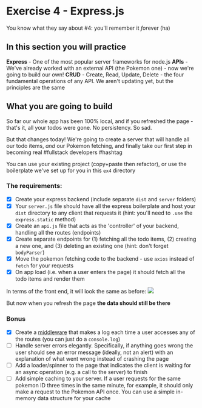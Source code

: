 # Exercise 4 - Express.js

You know what they say about #4: you'll remember it *for*ever (ha)

## In this section you will practice

**Express** - One of the most popular server frameworks for node.js
**APIs** - We've already worked with an external API (the Pokemon one) - now we're going to build our own!
**CRUD** - Create, Read, Update, Delete - the four fundamental operations of any API. We aren't updating yet, but the principles are the same

## What you are going to build

So far our whole app has been 100% local, and if you refreshed the page - that's it, all your todos were gone. No persistency. So sad.

But that changes today! We're going to create a server that will handle all our todo items, _and_ our Pokemon fetching, and finally take our first step in becoming real #fullstack developers #hashtag

You can use your existing project (copy+paste then refactor), or use the boilerplate we've set up for you in this `ex4` directory

### The requirements:

- [x] Create your express backend (include separate `dist` and `server` folders)
- [x] Your `server.js` file should have all the express boilerplate and host your `dist` directory to any client that requests it (hint: you'll need to `.use` the `express.static` method)
- [x] Create an `api.js` file that acts as the 'controller' of your backend, handling all the routes (endpoints)
- [x] Create separate endpoints for (1) fetching all the todo items, (2) creating a new one, and (3) deleting an existing one (hint: don't forget `bodyParser`)
- [x] Move the pokemon fetching code to the backend - use `axios` instead of `fetch` for your requests
- [x] On app load (i.e. when a user enters the page) it should fetch all the todo items and render them

In terms of the front end, it will look the same as before:
![](../assets/hw-2.gif)

But now when you refresh the page **the data should still be there**

### Bonus

- [x] Create a [middleware](https://expressjs.com/en/guide/using-middleware.html) that makes a log each time a user accesses any of the routes (you can just do a `console.log`)
- [ ] Handle server errors elegantly. Specifically, if anything goes wrong the user should see an error message (ideally, not an alert) with an explanation of what went wrong instead of crashing the page
- [ ] Add a loader/spinner to the page that indicates the client is waiting for an async operation (e.g. a call to the server) to finish
- [ ] Add simple caching to your server. If a user requests for the same pokemon ID three times in the same minute, for example, it should only make a request to the Pokemon API once. You can use a simple in-memory data structure for your cache
